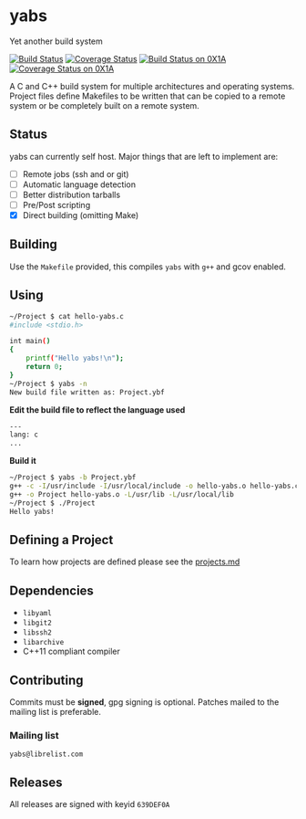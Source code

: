 # yabs
Yet another build system

[![Build Status](https://travis-ci.org/0X1A/yabs.svg)](https://travis-ci.org/0X1A/yabs) 
[![Coverage Status](https://img.shields.io/coveralls/0X1A/yabs.svg)](https://coveralls.io/r/0X1A/yabs?branch=master)
[![Build Status on 0X1A](http://0x1a.us/img/yabs-build.png)](http://0x1a.us/ci/yabs)
[![Coverage Status on 0X1A](http://0x1a.us/img/yabs-coverage.png)](http://0x1a.us/ci/yabs)

A C and C++ build system for multiple architectures and operating systems.
Project files define Makefiles to be written that can be copied to a remote
system or be completely built on a remote system.

## Status
yabs can currently self host. Major things that are left to implement are:

- [ ] Remote jobs (ssh and or git)
- [ ] Automatic language detection
- [ ] Better distribution tarballs
- [ ] Pre/Post scripting
- [x] Direct building (omitting Make)

## Building

Use the `Makefile` provided, this compiles `yabs` with `g++` and gcov enabled.

## Using
```bash
~/Project $ cat hello-yabs.c
#include <stdio.h>

int main()
{
	printf("Hello yabs!\n");
	return 0;
}
~/Project $ yabs -n
New build file written as: Project.ybf
```
**Edit the build file to reflect the language used**
```bash
---
lang: c
...
```
**Build it**
```bash
~/Project $ yabs -b Project.ybf
g++ -c -I/usr/include -I/usr/local/include -o hello-yabs.o hello-yabs.c
g++ -o Project hello-yabs.o -L/usr/lib -L/usr/local/lib
~/Project $ ./Project
Hello yabs!

```

## Defining a Project

To learn how projects are defined please see the [projects.md](projects.md)

## Dependencies
- `libyaml`
- `libgit2`
- `libssh2`
- `libarchive`
- C++11 compliant compiler

## Contributing
Commits must be **signed**, gpg signing is optional. Patches mailed to the 
mailing list is preferable.

### Mailing list
`yabs@librelist.com`

## Releases
All releases are signed with keyid `639DEF0A`
